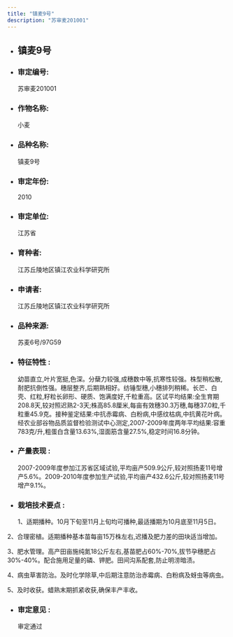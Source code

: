 ```yaml
---
title: "镇麦9号"
description: "苏审麦201001"
---
```

* ## 镇麦9号
* ###  审定编号:  
   苏审麦201001

*  ### 作物名称:  
   小麦

*   ###  品种名称: 
    镇麦9号

*   ### 审定年份: 
    2010

*   ### 审定单位:  
    江苏省

*   ### 育种者:  
    江苏丘陵地区镇江农业科学研究所

*   ### 申请者:  
    江苏丘陵地区镇江农业科学研究所

*   ### 品种来源:  
    苏麦6号/97G59

*   ### 特征特性 : 
    幼苗直立,叶片宽挺,色深。分蘖力较强,成穗数中等,抗寒性较强。株型稍松散,耐肥抗倒性强。穗层整齐,后期熟相好。纺锤型穗,小穗排列稍稀。长芒、白壳、红粒,籽粒长卵形、硬质、饱满度好,千粒重高。区试平均结果:全生育期208.8天,较对照迟熟2-3天;株高85.8厘米,每亩有效穗30.3万穗,每穗37.0粒,千粒重45.9克。接种鉴定结果:中抗赤霉病、白粉病,中感纹枯病,中抗黄花叶病。经农业部谷物品质监督检验测试中心测定,2007-2009年度两年平均结果:容重783克/升,粗蛋白含量13.63%,湿面筋含量27.5%,稳定时间16.8分钟。

*   ### 产量表现 : 
    2007-2009年度参加江苏省区域试验,平均亩产509.9公斤,较对照扬麦11号增产5.6%。2009-2010年度参加生产试验,平均亩产432.6公斤,较对照扬麦11号增产9.1%。

*   ### 栽培技术要点 : 
    1、适期播种。10月下旬至11月上旬均可播种,最适播期为10月底至11月5日。
2、合理密植。适期播种基本苗每亩15万株左右,迟播及肥力差的田块适当增加。
3、肥水管理。高产田亩施纯氮18公斤左右,基苗肥占60%-70%,拔节孕穗肥占30%-40%。配合施用足量的磷、钾肥。田间沟系配套,防止明涝暗渍。
4、病虫草害防治。及时化学除草,中后期注意防治赤霉病、白粉病及蚜虫等病虫。
5、及时收获。蜡熟末期抓紧收获,确保丰产丰收。


*   ### 审定意见 : 
    审定通过
